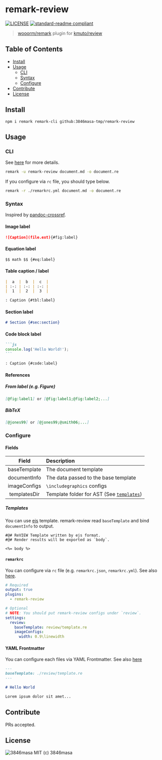 # remark-review

[![LICENSE][license-badge]][license]
[![standard-readme compliant][standard-readme-badge]][standard-readme]

[license]: https://3846masa.mit-license.org
[standard-readme]: https://github.com/RichardLitt/standard-readme
[license-badge]: https://img.shields.io/badge/license-MIT-blue.svg?style=flat-square&logo=data:image/png;base64,iVBORw0KGgoAAAANSUhEUgAAABAAAAAQBAMAAADt3eJSAAAAIGNIUk0AAHomAACAhAAA%2BgAAAIDoAAB1MAAA6mAAADqYAAAXcJy6UTwAAAAVUExURSBTICJcIiNgIiZoJTuhNyt3Kf///%2BCqxSgAAAAGdFJOUwpclbn%2B4Fj6/H8AAAABYktHRAZhZrh9AAAACXBIWXMAAA3XAAAN1wFCKJt4AAAAB3RJTUUH4AkEEjEV7MDQQwAAAGBJREFUCNc1TUEKgDAMi07vE/Q%2BRD8g%2B4BbvAvi/79iMjDQJm1CC6BbDzRsZI3incIpYeYFhCaYnLiyPYnYkwWZFWoFHrSuttCmmbwXh0eJQYVON4JthZTxCzzAmyb8%2BAAKXBRyN6RyZQAAAABJRU5ErkJggg==
[standard-readme-badge]: https://img.shields.io/badge/standard--readme-OK-green.svg?style=flat-square

> [wooorm/remark] plugin for [kmuto/review]

[wooorm/remark]: https://github.com/wooorm/remark
[kmuto/review]: https://github.com/kmuto/review

## Table of Contents

<!-- TOC depthFrom:2 depthTo:3 updateOnSave:false -->

- [Install](#install)
- [Usage](#usage)
  - [CLI](#cli)
  - [Syntax](#syntax)
  - [Configure](#configure)
- [Contribute](#contribute)
- [License](#license)

<!-- /TOC -->

## Install

```
npm i remark remark-cli github:3846masa-tmp/remark-review
```

## Usage

### CLI

See [here][remark-cli] for more details.

```bash
remark -u remark-review document.md -o document.re
```

If you configure via `rc` file, you should type below.

```bash
remark -r ./remarkrc.yml document.md -o document.re
```

[remark-cli]: https://github.com/wooorm/remark/tree/master/packages/remark-cli#cli

### Syntax

Inspired by [pandoc-crossref].

[pandoc-crossref]: https://github.com/lierdakil/pandoc-crossref

#### Image label

```md
![Caption](file.ext){#fig:label}
```

#### Equation label

```md
$$ math $$ {#eq:label}
```

#### Table caption / label

```md
|  a  |  b  |  c  |
| :-: | :-: | :-: |
|  1  |  2  |  3  |

: Caption {#tbl:label}
```

#### Section label

```md
# Section {#sec:section}
```

#### Code block label

````md
```js
console.log('Hello World!');
```

: Caption {#code:label}
````

#### References

##### From label (e.g. Figure)

```md
[@fig:label1] or [@fig:label1;@fig:label2;...]
```

##### BibTeX

```md
[@jones99] or [@jones99;@smith06;...]
```

### Configure

#### Fields

|    Field     | Description                                            |
| :----------: | :----------------------------------------------------- |
| baseTemplate | The document template                                  |
| documentInfo | The data passed to the base template                   |
| imageConfigs | `\includegraphics` configs                             |
| templatesDir | Template folder for AST (See [`templates`][templates]) |

[templates]: ./src/templates

##### Templates

You can use [ejs] template.
remark-review read `baseTemplate` and bind `documentInfo` to output.

[ejs]: https://github.com/mde/ejs

```review
#@# ReVIEW Template written by ejs format.
#@# Render results will be exported as `body`.

<%= body %>
```

#### `remarkrc`

You can configure via `rc` file (e.g. `remarkrc.json`, `remarkrc.yml`).
See also [here][remarkrc].

```yml
# Required
output: true
plugins:
  - remark-review

# Optional
# NOTE: You should put remark-review configs under `review`.
settings:
  review:
    baseTemplate: review/template.re
    imageConfigs:
      width: 0.9\linewidth
```

[remarkrc]: https://github.com/unifiedjs/unified-engine/blob/master/doc/configure.md

#### YAML Frontmatter

You can configure each files via YAML Frontmatter.
See also [here][yaml-frontmatter]

```md
---
baseTemplate: ./review/template.re
---

# Hello World

Lorem ipsum dolor sit amet...
```

[yaml-frontmatter]: https://github.com/wooorm/remark-frontmatter

## Contribute

PRs accepted.

## License

![3846masa] MIT (c) 3846masa

[3846masa]: https://www.gravatar.com/avatar/cfeae69aae4f4fc102960f01d35d2d86?s=50
